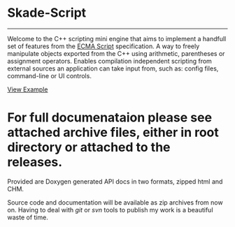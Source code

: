 # Skade-Script
----------------
Welcome to the C++ scripting mini engine that aims to implement a handfull set of features from the <a href="https://www.ecma-international.org/ecma-262/5.1/#sec-5.1.3
">ECMA Script</a> specification. A way to freely manipulate objects exported from the C++ using arithmetic, parentheses or assignment operators. Enables compilation independent scripting from external sources an application can take input from, such as: config files, command-line or UI controls.

<a href='./misc_example/example_01.cpp'>View Example</a>

# For full documenataion please see attached archive files, either in root directory or attached to the releases.
Provided are Doxygen generated API docs in two formats, zipped html and CHM.

Source code and documentation will be available as zip archives from now on.
Having to deal with *git* or *svn* tools to publish my work is a beautiful waste of time.
